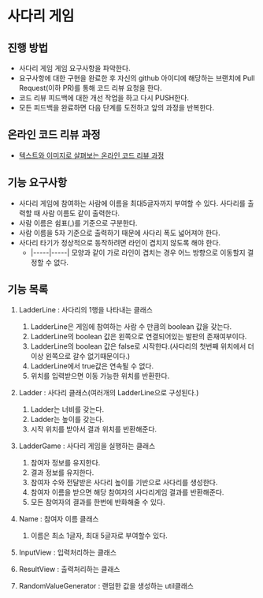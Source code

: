 # 사다리 게임
## 진행 방법
* 사다리 게임 게임 요구사항을 파악한다.
* 요구사항에 대한 구현을 완료한 후 자신의 github 아이디에 해당하는 브랜치에 Pull Request(이하 PR)를 통해 코드 리뷰 요청을 한다.
* 코드 리뷰 피드백에 대한 개선 작업을 하고 다시 PUSH한다.
* 모든 피드백을 완료하면 다음 단계를 도전하고 앞의 과정을 반복한다.

## 온라인 코드 리뷰 과정
* [텍스트와 이미지로 살펴보는 온라인 코드 리뷰 과정](https://github.com/nextstep-step/nextstep-docs/tree/master/codereview)


## 기능 요구사항
- 사다리 게임에 참여하는 사람에 이름을 최대5글자까지 부여할 수 있다. 사다리를 출력할 때 사람 이름도 같이 출력한다.
- 사람 이름은 쉼표(,)를 기준으로 구분한다.
- 사람 이름을 5자 기준으로 출력하기 때문에 사다리 폭도 넓어져야 한다.
- 사다리 타기가 정상적으로 동작하려면 라인이 겹치지 않도록 해야 한다.
  - |-----|-----| 모양과 같이 가로 라인이 겹치는 경우 어느 방향으로 이동할지 결정할 수 없다.
  
## 기능 목록
1. LadderLine : 사다리의 1행을 나타내는 클래스
   1. LadderLine은 게임에 참여하는 사람 수 만큼의 boolean 값을 갖는다. 
   2. LadderLine의 boolean 값은 왼쪽으로 연결되어있는 발판의 존재여부이다. 
   3. LadderLine의 boolean 값은 false로 시작한다.(사다리의 첫번째 위치에서 더이상 왼쪽으로 갈수 없기때문이다.) 
   4. LadderLine에서 true값은 연속될 수 없다. 
   5. 위치를 입력받으면 이동 가능한 위치를 반환한다. 

2. Ladder : 사다리 클래스(여러개의 LadderLine으로 구성된다.)
   1. Ladder는 너비를 갖는다. 
   2. Ladder는 높이를 갖는다.
   3. 시작 위치를 받아서 결과 위치를 반환해준다. 

3. LadderGame : 사다리 게임을 실행하는 클래스
   1. 참여자 정보를 유지한다.
   2. 결과 정보를 유지한다. 
   3. 참여자 수와 전달받은 사다리 높이를 기반으로 사다리를 생성한다.
   4. 참여자 이름을 받으면 해당 참여자의 사다리게임 결과를 반환해준다.
   5. 모든 참여자의 결과를 한번에 반화해줄 수 있다.

4. Name : 참여자 이름 클래스
   1. 이름은 최소 1글자, 최대 5글자로 부여할수 있다.
   
5. InputView : 입력처리하는 클래스
6. ResultView : 출력처리하는 클래스
 
7. RandomValueGenerator : 랜덤한 값을 생성하는 util클래스
